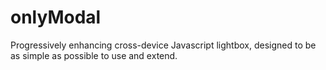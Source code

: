 onlyModal
=====

Progressively enhancing cross-device Javascript lightbox, designed to be as simple as possible to use and extend.
